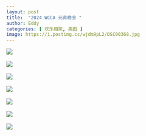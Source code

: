 ```yaml
---
layout: post
title:  "2024 WCCA 元宵晚会 "
author: Eddy
categories: [ 欢乐相聚, 美图 ]
image: https://i.postimg.cc/wjdm9pL2/DSC00368.jpg
---
```



<img src="https://i.postimg.cc/jSCGqpTW/DSC00372.jpg"><br/><br/>
<img src="https://i.postimg.cc/P5z8xRMj/IMG-5016.jpg"><br/><br/>
<img src="https://i.postimg.cc/9XK9NTfv/IMG-5017.jpg"><br/><br/>
<img src="https://i.postimg.cc/zBfh4FK1/IMG-5159.jpg"><br/><br/>
<img src="https://i.postimg.cc/dtg9dpdZ/IMG-5160.jpg"><br/><br/>
<img src="https://i.postimg.cc/kG4yFdfK/IMG-5167.jpg"><br/><br/>
<img src="https://i.postimg.cc/kM1sMBgc/IMG-5169.jpg"><br/><br/>
